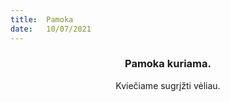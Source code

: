 ```yaml
---
title:  Pamoka
date:   10/07/2021
---
```


### <center>Pamoka kuriama.</center>
<center>Kviečiame sugrįžti vėliau.</center>